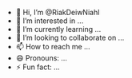- 👋 Hi, I’m @RiakDeiwNiahl
- 👀 I’m interested in ...
- 🌱 I’m currently learning ...
- 💞️ I’m looking to collaborate on ...
- 📫 How to reach me ...
- 😄 Pronouns: ...
- ⚡ Fun fact: ...

<!---
RiakDeiwNiahl/RiakDeiwNiahl is a ✨ special ✨ repository because its `README.md` (this file) appears on your GitHub profile.
You can click the Preview link to take a look at your changes.
--->
